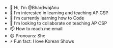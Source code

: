 - 👋 Hi, I’m @BhardwajAnu
- 👀 I’m interested in learning and teaching AP CSP
- 🌱 I’m currently learning how to Code
- 💞️ I’m looking to collaborate on teaching AP CSP
- 📫 How to reach me email
- 😄 Pronouns: She
- ⚡ Fun fact: I love Korean Shows

<!---
BhardwajAnu/BhardwajAnu is a ✨ special ✨ repository because its `README.md` (this file) appears on your GitHub profile.
You can click the Preview link to take a look at your changes.
--->
